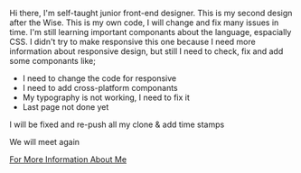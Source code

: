 <!DOCTYPE html>
<html>
  <head>
  </head>
  <body>
  <p>Hi there, I'm self-taught junior front-end designer. This is my second design after the Wise. This is my own code, I will change and fix many issues in time. I'm still learning important componants about the language, espacially CSS. I didn't try to make responsive this one because I need more information about responsive design, but still I need to check, fix and add some componants like;</p>
    <ul>
      <li>I need to change the code for responsive</li>
      <li>I need to add cross-platform componants</li>
      <li>My typography is not working, I need to fix it</li>
      <li>Last page not done yet</li>
     </ul>
   <p>I will be fixed and re-push all my clone & add time stamps</p>
    <p>We will meet again</p>
    <p><a href="https://www.linkedin.com/in/damlaumar/">For More Information About Me</a></p>
  </body>
  </html>
